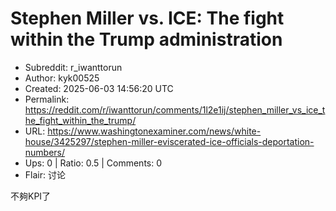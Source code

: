 # Stephen Miller vs. ICE: The fight within the Trump administration

- Subreddit: r_iwanttorun
- Author: kyk00525
- Created: 2025-06-03 14:56:20 UTC
- Permalink: https://reddit.com/r/iwanttorun/comments/1l2e1ij/stephen_miller_vs_ice_the_fight_within_the_trump/
- URL: https://www.washingtonexaminer.com/news/white-house/3425297/stephen-miller-eviscerated-ice-officials-deportation-numbers/
- Ups: 0 | Ratio: 0.5 | Comments: 0
- Flair: 讨论


不夠KPI了

